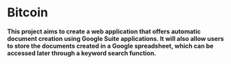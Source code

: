 # Bitcoin

**This project aims to create a web application that offers automatic document creation using Google Suite applications. It will also allow users to store the documents created in a Google spreadsheet, which can be accessed later through a keyword search function.**
